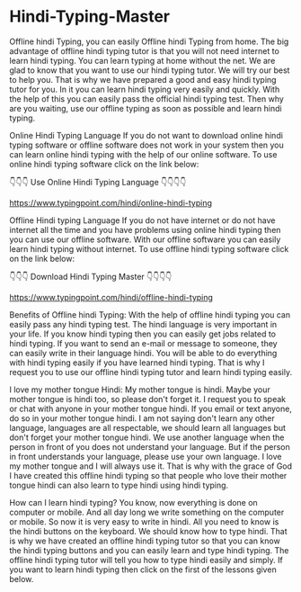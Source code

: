 # Hindi-Typing-Master 

Offline hindi Typing, you can easily Offline hindi Typing from home. The big advantage of offline hindi typing tutor is that you will not need internet to learn hindi typing. You can learn typing at home without the net. We are glad to know that you want to use our hindi typing tutor. We will try our best to help you. That is why we have prepared a good and easy hindi typing tutor for you. In it you can learn hindi typing very easily and quickly. With the help of this you can easily pass the official hindi typing test. Then why are you waiting, use our offline typing as soon as possible and learn hindi typing.

Online Hindi Typing Language
If you do not want to download online hindi typing software or offline software does not work in your system then you can learn online hindi typing with the help of our online software. To use online hindi typing software click on the link below:

👇👇👇 Use Online Hindi Typing Language 👇👇👇👇

https://www.typingpoint.com/hindi/online-hindi-typing

Offline Hindi typing Language
If you do not have internet or do not have internet all the time and you have problems using online hindi typing then you can use our offline software. With our offline software you can easily learn hindi typing without internet. To use offline hindi typing software click on the link below:

👇👇👇 Download Hindi Typing Master 👇👇👇👇

https://www.typingpoint.com/hindi/offline-hindi-typing

Benefits of Offline hindi Typing:
With the help of offline hindi typing you can easily pass any hindi typing test. The hindi language is very important in your life. If you know hindi typing then you can easily get jobs related to hindi typing. If you want to send an e-mail or message to someone, they can easily write in their language hindi. You will be able to do everything with hindi typing easily if you have learned hindi typing. That is why I request you to use our offline hindi typing tutor and learn hindi typing easily.

I love my mother tongue Hindi:
My mother tongue is hindi. Maybe your mother tongue is hindi too, so please don't forget it. I request you to speak or chat with anyone in your mother tongue hindi. If you email or text anyone, do so in your mother tongue hindi. I am not saying don't learn any other language, languages ​​are all respectable, we should learn all languages but don't forget your mother tongue hindi. We use another language when the person in front of you does not understand your language. But if the person in front understands your language, please use your own language. I love my mother tongue and I will always use it. That is why with the grace of God I have created this offline hindi typing so that people who love their mother tongue hindi can also learn to type hindi using hindi typing.

How can I learn hindi typing?
You know, now everything is done on computer or mobile. And all day long we write something on the computer or mobile. So now it is very easy to write in hindi. All you need to know is the hindi buttons on the keyboard. We should know how to type hindi. That is why we have created an offline hindi typing tutor so that you can know the hindi typing buttons and you can easily learn and type hindi typing. The offline hindi typing tutor will tell you how to type hindi easily and simply. If you want to learn hindi typing then click on the first of the lessons given below.
